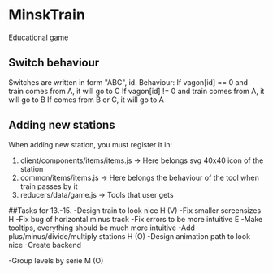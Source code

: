 # MinskTrain
Educational game

## Switch behaviour
Switches are written in form "ABC", id. Behaviour:
If vagon[id] == 0 and train comes from A, it will go to C
If vagon[id] != 0 and train comes from A, it will go to B
If comes from B or C, it will go to A

## Adding new stations
When adding new station, you must register it in:
1. client/components/items/items.js -> Here belongs svg 40x40 icon of the station
2. common/items/items.js -> Here belongs the behaviour of the tool when train passes by it
3. reducers/data/game.js -> Tools that user gets

##Tasks for 13.-15.
-Design train to look nice                                          H   (V)
-Fix smaller screensizes                                            H
-Fix bug of horizontal minus track
-Fix errors to be more intuitive                                    E
-Make tooltips, everything should be much more intuitive
-Add plus/minus/divide/multiply stations                            H   (O)
-Design animation path to look nice
-Create backend 

-Group levels by serie                                              M   (O)
